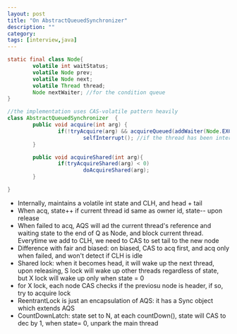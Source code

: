 ```yaml
---
layout: post
title: "On AbstractQueuedSynchronizer"
description: ""
category: 
tags: [interview,java]
---
```


```java
static final class Node{
        volatile int waitStatus;
        volatile Node prev;
        volatile Node next;
        volatile Thread thread;
        Node nextWaiter; //for the condition queue
}

//the implementation uses CAS-volatile pattern heavily
class AbstractQueuedSynchronizer  {
        public void acquire(int arg) {
                if(!tryAcquire(arg) && acquireQueued(addWaiter(Node.EXCLUSIVE), arg))
                        selfInterrupt(); //if the thread has been interrupted during the wait, it won't respond, here we do a self-interrupt to make up for it
        }

        public void acquireShared(int arg){
                if(tryAcquireShared(arg) < 0)
                        doAcquireShared(arg);
        }

}

```

* Internally, maintains a volatile int state and CLH, and head + tail
* When acq, state++ if current thread id same as owner id, state-- upon release
* When failed to acq, AQS will ad the current thread's reference and waiting state to the end of Q as Node, and block current thread. Everytime we add to CLH, we need to CAS to set tail to the new node
* Difference with fair and biased: on biased, CAS to acq first, and acq only when failed, and won't detect if CLH is idle
* Shared lock: when it becomes head, it will wake up the next thread, upon releasing, S lock will wake up other threads regardless of state, but X lock will wake up only when state = 0
* for X lock, each node CAS checks if the previosu node is header, if so, try to acquire lock
* ReentrantLock is just an encapsulation of AQS: it has a Sync object which extends AQS
* CountDownLatch: state set to N, at each countDown(), state will CAS to dec by 1, when state= 0, unpark the main thread
